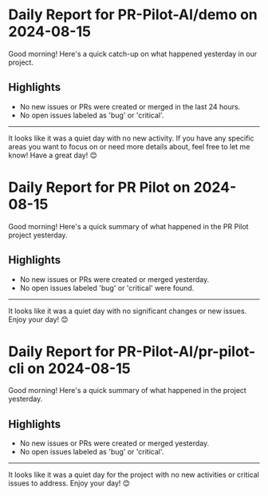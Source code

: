 # Daily Report for PR-Pilot-AI/demo on 2024-08-15

Good morning! Here's a quick catch-up on what happened yesterday in our project.

## Highlights
- No new issues or PRs were created or merged in the last 24 hours.
- No open issues labeled as 'bug' or 'critical'.

---

It looks like it was a quiet day with no new activity. If you have any specific areas you want to focus on or need more details about, feel free to let me know! Have a great day! 😊


# Daily Report for PR Pilot on 2024-08-15

Good morning! Here's a quick summary of what happened in the PR Pilot project yesterday.

## Highlights
- No new issues or PRs were created or merged yesterday.
- No open issues labeled 'bug' or 'critical' were found.

---

It looks like it was a quiet day with no significant changes or new issues. Enjoy your day! 😊


# Daily Report for PR-Pilot-AI/pr-pilot-cli on 2024-08-15

Good morning! Here's a quick summary of what happened in the project yesterday.

## Highlights
- No new issues or PRs were created or merged yesterday.
- No open issues labeled as 'bug' or 'critical'.

---

It looks like it was a quiet day for the project with no new activities or critical issues to address. Enjoy your day! 😊


